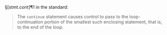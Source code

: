 §[stmt.cont]¶1 in the standard:

> The `continue` statement causes control to pass to the loop-continuation portion of the smallest such enclosing statement, that is, to the end of the loop.